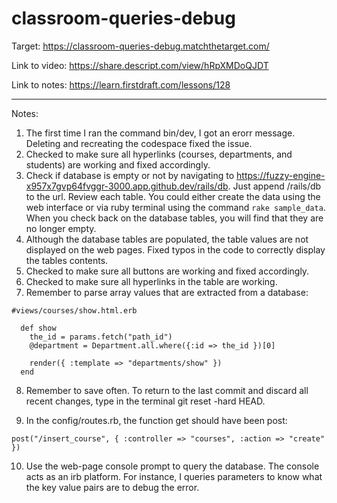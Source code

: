 # classroom-queries-debug

Target: https://classroom-queries-debug.matchthetarget.com/

Link to video: https://share.descript.com/view/hRpXMDoQJDT

Link to notes:  https://learn.firstdraft.com/lessons/128

<hr>

Notes:

1. The first time I ran the command bin/dev, I got an erorr message. Deleting and recreating the codespace fixed the issue. 
2. Checked to make sure all hyperlinks (courses, departments, and students) are working and fixed accordingly.
3. Check if database is empty or not by navigating to https://fuzzy-engine-x957x7gvp64fvggr-3000.app.github.dev/rails/db. Just append /rails/db to the url. Review each table. You could either create the data using the web interface or via ruby terminal using the command `rake sample_data`. When you check back on the database tables, you will find that they are no longer empty.
4. Although the database tables are populated, the table values are not displayed on the web pages. Fixed typos in the code to correctly display the tables contents. 
5. Checked to make sure all buttons are working and fixed accordingly.
6. Checked to make sure all hyperlinks in the table are working.
7. Remember to parse array values that are extracted from a database:

```
#views/courses/show.html.erb

  def show
    the_id = params.fetch("path_id")
    @department = Department.all.where({:id => the_id })[0]

    render({ :template => "departments/show" })
  end
```

8. Remember to save often. To return to the last commit and discard all recent changes, type in the terminal git reset -hard HEAD.

9. In the config/routes.rb, the function get should have been post:

```
post("/insert_course", { :controller => "courses", :action => "create" })
```

10. Use the web-page console prompt to query the database. The console acts as an irb platform. For instance, I queries parameters to know what the key value pairs are to debug the error.
